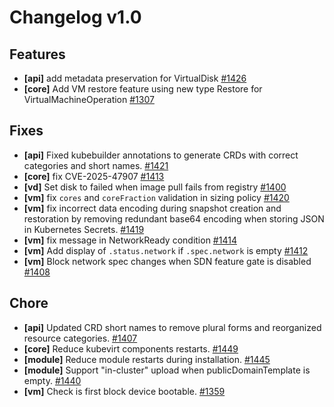 # Changelog v1.0

## Features


 - **[api]** add metadata preservation for VirtualDisk [#1426](https://github.com/deckhouse/virtualization/pull/1426)
 - **[core]** Add VM restore feature using new type Restore for VirtualMachineOperation [#1307](https://github.com/deckhouse/virtualization/pull/1307)

## Fixes


 - **[api]** Fixed kubebuilder annotations to generate CRDs with correct categories and short names. [#1421](https://github.com/deckhouse/virtualization/pull/1421)
 - **[core]** fix CVE-2025-47907 [#1413](https://github.com/deckhouse/virtualization/pull/1413)
 - **[vd]** Set disk to failed when image pull fails from registry [#1400](https://github.com/deckhouse/virtualization/pull/1400)
 - **[vm]** fix `cores` and `coreFraction` validation in sizing policy [#1420](https://github.com/deckhouse/virtualization/pull/1420)
 - **[vm]** fix incorrect data encoding during snapshot creation and restoration by removing redundant base64 encoding when storing JSON in Kubernetes Secrets. [#1419](https://github.com/deckhouse/virtualization/pull/1419)
 - **[vm]** fix message in NetworkReady condition [#1414](https://github.com/deckhouse/virtualization/pull/1414)
 - **[vm]** Add display of `.status.network` if `.spec.network` is empty [#1412](https://github.com/deckhouse/virtualization/pull/1412)
 - **[vm]** Block network spec changes when SDN feature gate is disabled [#1408](https://github.com/deckhouse/virtualization/pull/1408)

## Chore


 - **[api]** Updated CRD short names to remove plural forms and reorganized resource categories. [#1407](https://github.com/deckhouse/virtualization/pull/1407)
 - **[core]** Reduce kubevirt components restarts. [#1449](https://github.com/deckhouse/virtualization/pull/1449)
 - **[module]** Reduce module restarts during installation. [#1445](https://github.com/deckhouse/virtualization/pull/1445)
 - **[module]** Support "in-cluster" upload when publicDomainTemplate is empty. [#1440](https://github.com/deckhouse/virtualization/pull/1440)
 - **[vm]** Check is first block device bootable. [#1359](https://github.com/deckhouse/virtualization/pull/1359)

